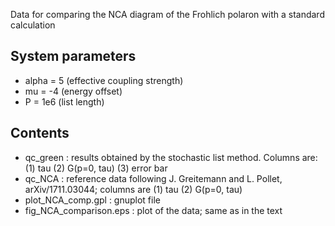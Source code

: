 Data for comparing the NCA diagram of the Frohlich polaron with a standard calculation

System parameters 
-----------------
* alpha = 5  (effective coupling strength)
* mu = -4    (energy offset)
* P = 1e6    (list length)

Contents
--------

* qc_green : results obtained by the stochastic list method. Columns are: (1) tau  (2) G(p=0, tau) (3) error bar
* qc_NCA   : reference data following J. Greitemann and L. Pollet, arXiv/1711.03044; columns are (1) tau (2) G(p=0, tau)
* plot_NCA_comp.gpl : gnuplot file
* fig_NCA_comparison.eps : plot of the data; same as in the text
